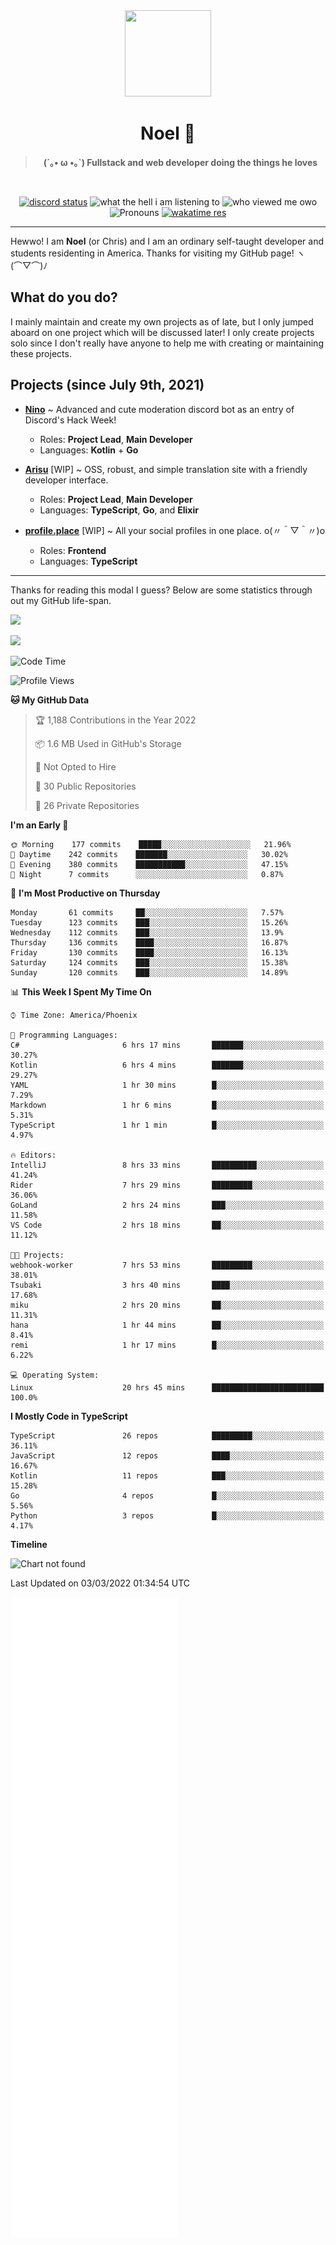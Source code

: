 <div align='center'>
  <div align='center'>
    <img
      src='https://cdn.floofy.dev/art/icons/icon_cinnamonserval.png'
      width='138'
      height='138'
    />
  </div>
  <h1>Noel 🐾</h1>
  <blockquote><strong>(´｡• ω •｡`) Fullstack and web developer doing the things he loves</strong></blockquote>

  <br />

  <a href='https://discord.com/users/280158289667555328' target='_blank'><img alt="discord status" src="https://dev.discordprofiles.me/badge/status/280158289667555328" /></a>
  <img alt="what the hell i am listening to" src="https://dev.discordprofiles.me/badge/spotify/280158289667555328" />
  <img alt="who viewed me owo" src="https://komarev.com/ghpvc/?username=auguwu" />
  <img alt='Pronouns' src='https://img.shields.io/endpoint?url=https://pronoundb.org/shields/6004d014406af11e4593a013' />
  <a href="https://wakatime.com/@auguwu" target='_blank'>
    <img alt='wakatime res' src='https://wakatime.com/badge/user/89736485-42ec-4c0f-a2f3-481db74514dc.svg' />
  </a>
</div>

<hr />

Hewwo! I am **Noel** (or Chris) and I am an ordinary self-taught developer and students residenting in America. Thanks for visiting my GitHub page! ヽ(⌒▽⌒)ﾉ

## What do you do?
I mainly maintain and create my own projects as of late, but I only jumped aboard on one project which will be discussed later! I only create projects
solo since I don't really have anyone to help me with creating or maintaining these projects.

## Projects (since July 9th, 2021)
- [**Nino**](https://nino.sh) ~ Advanced and cute moderation discord bot as an entry of Discord's Hack Week!
  - Roles: **Project Lead**, **Main Developer**
  - Languages: **Kotlin** + **Go**

- [**Arisu**](https://arisu.land) [WIP] ~ OSS, robust, and simple translation site with a friendly developer interface.
  - Roles: **Project Lead**, **Main Developer**
  - Languages: **TypeScript**, **Go**, and **Elixir**

- [**profile.place**](https://profile.place) [WIP] ~ All your social profiles in one place. o(〃＾▽＾〃)o
  - Roles: **Frontend**
  - Languages: **TypeScript**

---

Thanks for reading this modal I guess? Below are some statistics through out my GitHub life-span.

![](https://github-readme-stats.vercel.app/api?username=auguwu&count_private=true&show_icons=true&theme=gruvbox)

![](https://github-readme-stats.vercel.app/api/top-langs/?username=auguwu&layout=compact&theme=gruvbox)

<!--START_SECTION:waka-->
![Code Time](http://img.shields.io/badge/Code%20Time-2%2C781%20hrs%2016%20mins-blue)

![Profile Views](http://img.shields.io/badge/Profile%20Views-91-blue)

**🐱 My GitHub Data** 

> 🏆 1,188 Contributions in the Year 2022
 > 
> 📦 1.6 MB Used in GitHub's Storage 
 > 
> 🚫 Not Opted to Hire
 > 
> 📜 30 Public Repositories 
 > 
> 🔑 26 Private Repositories  
 > 
**I'm an Early 🐤** 

```text
🌞 Morning    177 commits    █████░░░░░░░░░░░░░░░░░░░░   21.96% 
🌆 Daytime    242 commits    ███████░░░░░░░░░░░░░░░░░░   30.02% 
🌃 Evening    380 commits    ███████████░░░░░░░░░░░░░░   47.15% 
🌙 Night      7 commits      ░░░░░░░░░░░░░░░░░░░░░░░░░   0.87%

```
📅 **I'm Most Productive on Thursday** 

```text
Monday       61 commits     ██░░░░░░░░░░░░░░░░░░░░░░░   7.57% 
Tuesday      123 commits    ███░░░░░░░░░░░░░░░░░░░░░░   15.26% 
Wednesday    112 commits    ███░░░░░░░░░░░░░░░░░░░░░░   13.9% 
Thursday     136 commits    ████░░░░░░░░░░░░░░░░░░░░░   16.87% 
Friday       130 commits    ████░░░░░░░░░░░░░░░░░░░░░   16.13% 
Saturday     124 commits    ███░░░░░░░░░░░░░░░░░░░░░░   15.38% 
Sunday       120 commits    ███░░░░░░░░░░░░░░░░░░░░░░   14.89%

```


📊 **This Week I Spent My Time On** 

```text
⌚︎ Time Zone: America/Phoenix

💬 Programming Languages: 
C#                       6 hrs 17 mins       ███████░░░░░░░░░░░░░░░░░░   30.27% 
Kotlin                   6 hrs 4 mins        ███████░░░░░░░░░░░░░░░░░░   29.27% 
YAML                     1 hr 30 mins        █░░░░░░░░░░░░░░░░░░░░░░░░   7.29% 
Markdown                 1 hr 6 mins         █░░░░░░░░░░░░░░░░░░░░░░░░   5.31% 
TypeScript               1 hr 1 min          █░░░░░░░░░░░░░░░░░░░░░░░░   4.97%

🔥 Editors: 
IntelliJ                 8 hrs 33 mins       ██████████░░░░░░░░░░░░░░░   41.24% 
Rider                    7 hrs 29 mins       █████████░░░░░░░░░░░░░░░░   36.06% 
GoLand                   2 hrs 24 mins       ███░░░░░░░░░░░░░░░░░░░░░░   11.58% 
VS Code                  2 hrs 18 mins       ██░░░░░░░░░░░░░░░░░░░░░░░   11.12%

🐱‍💻 Projects: 
webhook-worker           7 hrs 53 mins       █████████░░░░░░░░░░░░░░░░   38.01% 
Tsubaki                  3 hrs 40 mins       ████░░░░░░░░░░░░░░░░░░░░░   17.68% 
miku                     2 hrs 20 mins       ██░░░░░░░░░░░░░░░░░░░░░░░   11.31% 
hana                     1 hr 44 mins        ██░░░░░░░░░░░░░░░░░░░░░░░   8.41% 
remi                     1 hr 17 mins        █░░░░░░░░░░░░░░░░░░░░░░░░   6.22%

💻 Operating System: 
Linux                    20 hrs 45 mins      █████████████████████████   100.0%

```

**I Mostly Code in TypeScript** 

```text
TypeScript               26 repos            █████████░░░░░░░░░░░░░░░░   36.11% 
JavaScript               12 repos            ████░░░░░░░░░░░░░░░░░░░░░   16.67% 
Kotlin                   11 repos            ███░░░░░░░░░░░░░░░░░░░░░░   15.28% 
Go                       4 repos             █░░░░░░░░░░░░░░░░░░░░░░░░   5.56% 
Python                   3 repos             █░░░░░░░░░░░░░░░░░░░░░░░░   4.17%

```


**Timeline**

![Chart not found](https://raw.githubusercontent.com/auguwu/auguwu/master/charts/bar_graph.png) 


 Last Updated on 03/03/2022 01:34:54 UTC
<!--END_SECTION:waka-->

![](./github-metrics.svg)
